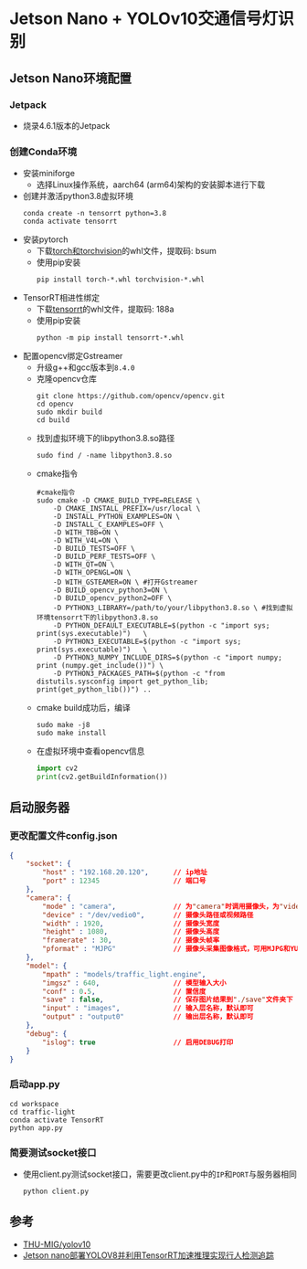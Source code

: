 # Jetson Nano + YOLOv10交通信号灯识别

## Jetson Nano环境配置

### Jetpack

- 烧录4.6.1版本的Jetpack

### 创建Conda环境

- 安装miniforge
    - 选择Linux操作系统，aarch64 (arm64)架构的安装脚本进行下载
- 创建并激活python3.8虚拟环境
    ```shell
    conda create -n tensorrt python=3.8
    conda activate tensorrt
    ```
- 安装pytorch
    - 下载[torch和torchvision](https://pan.baidu.com/s/1Y1XFZGFf8kg5p-aiTtBRqw)的whl文件，提取码: bsum
    - 使用pip安装
        ```shell
        pip install torch-*.whl torchvision-*.whl
        ```
- TensorRT相进性绑定
    - 下载[tensorrt](https://pan.baidu.com/s/1PZBwBbCEMnh5lmq9vII_mA)的whl文件，提取码: 188a
    - 使用pip安装
        ```shell
        python -m pip install tensorrt-*.whl
        ```
- 配置opencv绑定Gstreamer
    - 升级g++和gcc版本到`8.4.0`
    - 克隆opencv仓库
        ```shell
        git clone https://github.com/opencv/opencv.git
        cd opencv
        sudo mkdir build
        cd build
        ```
    - 找到虚拟环境下的libpython3.8.so路径
        ```shell
        sudo find / -name libpython3.8.so
        ```
    - cmake指令
        ```shell
        #cmake指令
        sudo cmake -D CMAKE_BUILD_TYPE=RELEASE \
            -D CMAKE_INSTALL_PREFIX=/usr/local \
            -D INSTALL_PYTHON_EXAMPLES=ON \
            -D INSTALL_C_EXAMPLES=OFF \
            -D WITH_TBB=ON \
            -D WITH_V4L=ON \
            -D BUILD_TESTS=OFF \
            -D BUILD_PERF_TESTS=OFF \
            -D WITH_QT=ON \
            -D WITH_OPENGL=ON \
            -D WITH_GSTEAMER=ON \ #打开Gstreamer
            -D BUILD_opencv_python3=ON \
            -D BUILD_opencv_python2=OFF \
            -D PYTHON3_LIBRARY=/path/to/your/libpython3.8.so \ #找到虚拟环境tensorrt下的libpython3.8.so
            -D PYTHON_DEFAULT_EXECUTABLE=$(python -c "import sys; print(sys.executable)")   \
            -D PYTHON3_EXECUTABLE=$(python -c "import sys; print(sys.executable)")   \
            -D PYTHON3_NUMPY_INCLUDE_DIRS=$(python -c "import numpy; print (numpy.get_include())") \
            -D PYTHON3_PACKAGES_PATH=$(python -c "from distutils.sysconfig import get_python_lib; print(get_python_lib())") ..
        ```
    - cmake build成功后，编译
        ```shell
        sudo make -j8
        sudo make install
        ```
    - 在虚拟环境中查看opencv信息
        ```python
        import cv2
        print(cv2.getBuildInformation())
        ```

## 启动服务器

### 更改配置文件config.json

```json
{
    "socket": {
        "host" : "192.168.20.120",      // ip地址
        "port" : 12345                  // 端口号
    },
    "camera": {
        "mode" : "camera",              // 为"camera"时调用摄像头，为"video"时使用本地视频测试
        "device" : "/dev/vedio0",       // 摄像头路径或视频路径
        "width" : 1920,                 // 摄像头宽度
        "height" : 1080,                // 摄像头高度
        "framerate" : 30,               // 摄像头帧率
        "pformat" : "MJPG"              // 摄像头采集图像格式，可用MJPG和YUYV格式，使用MJPG速度更快
    },
    "model": {
        "mpath" : "models/traffic_light.engine",
        "imgsz" : 640,                  // 模型输入大小
        "conf" : 0.5,                   // 置信度
        "save" : false,                 // 保存图片结果到"./save"文件夹下
        "input" : "images",             // 输入层名称，默认即可
        "output" : "output0"            // 输出层名称，默认即可
    },
    "debug": {
        "islog": true                   // 启用DEBUG打印
    }
}
```

### 启动app.py

```shell
cd workspace
cd traffic-light
conda activate TensorRT
python app.py
```

### 简要测试socket接口

- 使用client.py测试socket接口，需要更改client.py中的`IP`和`PORT`与服务器相同
    ```shell
    python client.py
    ```

## 参考

- [THU-MIG/yolov10](https://github.com/THU-MIG/yolov10)
- [Jetson nano部署YOLOV8并利用TensorRT加速推理实现行人检测追踪](https://zhuanlan.zhihu.com/p/665546297)
